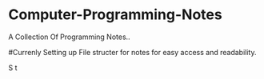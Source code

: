 # Computer-Programming-Notes
A Collection Of Programming Notes..

#Currenly Setting up File structer for notes for easy access and readability.


S
t
